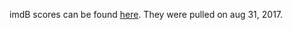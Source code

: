 imdB scores can be found [here](http://www.imdb.com/title/tt0096697/epdate?ref_=ttep_ql_4). They were pulled on aug 31, 2017.
